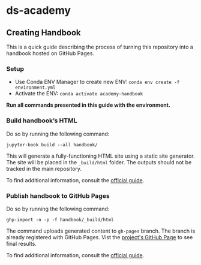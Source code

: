 # ds-academy

## Creating Handbook

This is a quick guide describing the process of turning this repository into a handbook hosted on GitHub Pages.

### Setup

- Use Conda ENV Manager to create new ENV: `conda env create -f environment.yml`
- Activate the ENV: `conda activate academy-handbook`

**Run all commands presented in this guide with the environment.**

### Build handbook’s HTML

Do so by running the following command:

```
jupyter-book build --all handbook/
```

This will generate a fully-functioning HTML site using a static site generator. The site will be placed in
the `_build/html` folder. The outputs should not be tracked in the main repository.

To find additional information, consult the [official guide](https://jupyterbook.org/en/stable/start/build.html).

### Publish handbook to GitHub Pages

Do so by running the following command:

```
ghp-import -n -p -f handbook/_build/html
```

The command uploads generated content to `gh-pages` branch. The branch is already registered with GitHub Pages. Vist the
[project's GitHub Page](https://strvcom.github.io/ds-academy/intro.html) to see final results.

To find additional information, consult the [official guide](https://jupyterbook.org/en/stable/start/publish.html).